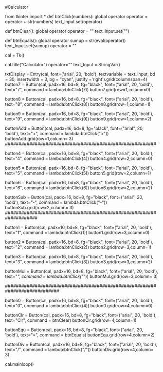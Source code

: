 #Calculator


from tkinter import *
def btnClick(numbers):
    global operator
    operator = operator + str(numbers)
    text_Input.set(operator)

def btnClear():
    global operator
    operator = ""
    text_Input.set("")

def btnEquals():
    global operator
    sumup = str(eval(operator))
    text_Input.set(sumup)
    operator = ""


cal = Tk()

cal.title("Calculator")
operator=""
text_Input = StringVar()

txtDisplay = Entry(cal, font=('arial', 20, 'bold'), textvariable = text_Input, bd = 30, insertwidth = 3, bg = "cyan", justify ='right').grid(columnspan=4)
button7 = Button(cal, padx=16, bd=8, fg="black", font=("arial", 20, 'bold'), text="7", command = lambda:btnClick(7))
button7.grid(row=1,column=0)

button8 = Button(cal, padx=16, bd=8, fg="black", font=("arial", 20, 'bold'), text="8", command = lambda:btnClick(8))
button8.grid(row=1,column=1)

button9 = Button(cal, padx=16, bd=8, fg="black", font=("arial", 20, 'bold'), text="9", command = lambda:btnClick(9))
button9.grid(row=1,column=2)

buttonAdd = Button(cal, padx=16, bd=8, fg="black", font=("arial", 20, 'bold'), text="+", command = lambda:btnClick("+"))
buttonAdd.grid(row=1,column= 3)
########################################################

button4 = Button(cal, padx=16, bd=8, fg="black", font=("arial", 20, 'bold'), text="4", command = lambda:btnClick(4))
button4.grid(row=2,column=0)

button5 = Button(cal, padx=16, bd=8, fg="black", font=("arial", 20, 'bold'), text="5", command = lambda:btnClick(5))
button5.grid(row=2,column=1)

button6 = Button(cal, padx=16, bd=8, fg="black", font=("arial", 20, 'bold'), text="6", command = lambda:btnClick(6))
button6.grid(row=2,column=2)

buttonSub = Button(cal, padx=16, bd=8, fg="black", font=("arial", 20, 'bold'), text="-", command = lambda:btnClick("-"))
buttonSub.grid(row=2,column= 3)
####################################################################

button1 = Button(cal, padx=16, bd=8, fg="black", font=("arial", 20, 'bold'), text="1", command = lambda:btnClick(1))
button1.grid(row=3,column=0)

button2 = Button(cal, padx=16, bd=8, fg="black", font=("arial", 20, 'bold'), text="2", command = lambda:btnClick(2))
button2.grid(row=3,column=1)

button3 = Button(cal, padx=16, bd=8, fg="black", font=("arial", 20, 'bold'), text="3", command = lambda:btnClick(3))
button3.grid(row=3,column=2)

buttonMul = Button(cal, padx=16, bd=8, fg="black", font=("arial", 20, 'bold'), text="*", command = lambda:btnClick("*"))
buttonMul.grid(row=3,column= 3)

############################################################################

button0 = Button(cal, padx=16, bd=8, fg="black", font=("arial", 20, 'bold'), text="0", command = lambda:btnClick(4))
button0.grid(row=4,column=0)

buttonClr = Button(cal, padx=16, bd=8, fg="black", font=("arial", 20, 'bold'), text="Clr", command = btnClear)
buttonClr.grid(row=4,column=1)

buttonEqu = Button(cal, padx=16, bd=8, fg="black", font=("arial", 20, 'bold'), text="=", command = btnEquals)
buttonEqu.grid(row=4,column=2)

buttonDiv = Button(cal, padx=16, bd=8, fg="black", font=("arial", 20, 'bold'), text="/", command = lambda:btnClick("/"))
buttonDiv.grid(row=4,column= 3)


cal.mainloop()
